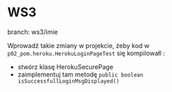 # WS3
branch: ws3/imie

Wprowadź takie zmiany w projekcie, żeby kod w `p02_pom.heroku.HerokuLoginPageTest`
się kompilowałl :
- stwórz klasę HerokuSecurePage
- zaimplementuj tam metodę `public boolean isSuccessfullLoginMsgDisplayed()`
